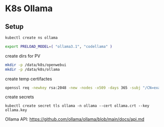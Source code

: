 # K8s Ollama

## Setup

```bash
kubectl create ns ollama

export PRELOAD_MODEL=( "ollama3.1", "codellama" )
```

create dirs for PV

```sh
mkdir -p /data/k8s/openwebui
mkdir -p /data/k8s/ollama
```

create temp certifactes

```bash
openssl req -newkey rsa:2048 -new -nodes -x509 -days 365 -subj "/CN=example.com" -addext "subjectAltName = DNS:ollama.service,DNS:webui.service" -keyout ollama.key -out ollama.crt
```

create secrets

```shs
kubectl create secret tls ollama -n ollama --cert ollama.crt --key ollama.key
```

Ollama API: <https://github.com/ollama/ollama/blob/main/docs/api.md>
